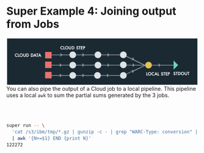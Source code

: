 # Super Example 4: Joining output from Jobs

<img src="images/runvis4.png" align="left" height="125">

You can also pipe the output of a Cloud job to a local pipeline. This
pipeline uses a local `awk` to sum the partial sums generated by the 3
jobs.

<br>
<br>

```sh
super run -- \
  'cat /s3/ibm/tmp/*.gz | gunzip -c - | grep "WARC-Type: conversion" | wc -l' \
  | awk '{N+=$1} END {print N}'
122272
```

